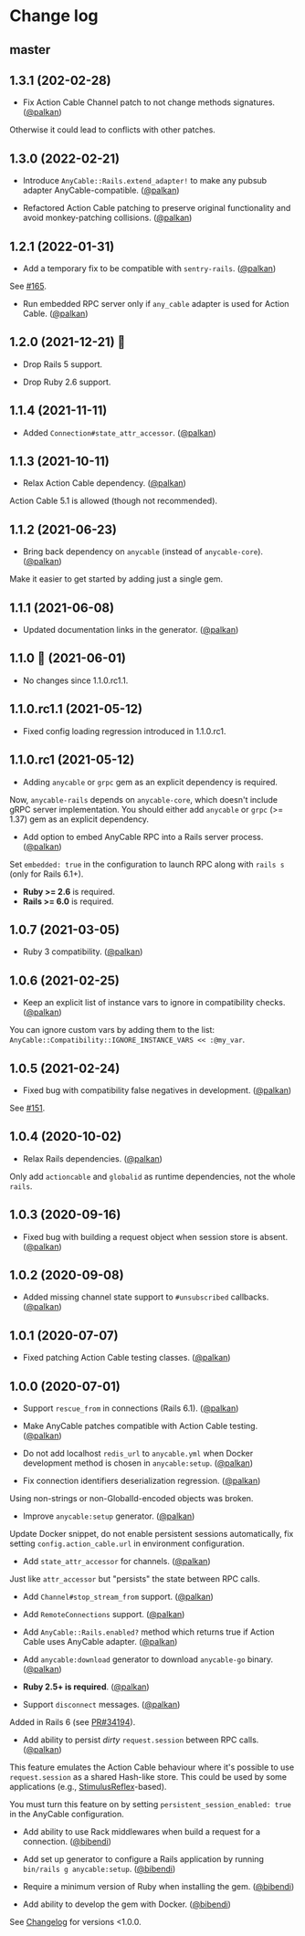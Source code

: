 # Change log

## master

## 1.3.1 (202-02-28)

- Fix Action Cable Channel patch to not change methods signatures. ([@palkan][])

Otherwise it could lead to conflicts with other patches.

## 1.3.0 (2022-02-21)

- Introduce `AnyCable::Rails.extend_adapter!` to make any pubsub adapter AnyCable-compatible. ([@palkan][])

- Refactored Action Cable patching to preserve original functionality and avoid monkey-patching collisions. ([@palkan][])

## 1.2.1 (2022-01-31)

- Add a temporary fix to be compatible with `sentry-rails`. ([@palkan][])

See [#165](https://github.com/anycable/anycable-rails/issues/165).

- Run embedded RPC server only if `any_cable` adapter is used for Action Cable. ([@palkan][])

## 1.2.0 (2021-12-21) 🎄

- Drop Rails 5 support.

- Drop Ruby 2.6 support.

## 1.1.4 (2021-11-11)

- Added `Connection#state_attr_accessor`. ([@palkan][])

## 1.1.3 (2021-10-11)

- Relax Action Cable dependency. ([@palkan][])

Action Cable 5.1 is allowed (though not recommended).

## 1.1.2 (2021-06-23)

- Bring back dependency on `anycable` (instead of `anycable-core`). ([@palkan][])

Make it easier to get started by adding just a single gem.

## 1.1.1 (2021-06-08)

- Updated documentation links in the generator. ([@palkan][])

## 1.1.0 🚸 (2021-06-01)

- No changes since 1.1.0.rc1.1.

## 1.1.0.rc1.1 (2021-05-12)

- Fixed config loading regression introduced in 1.1.0.rc1.

## 1.1.0.rc1 (2021-05-12)

- Adding `anycable` or `grpc` gem as an explicit dependency is required.

Now, `anycable-rails` depends on `anycable-core`, which doesn't include gRPC server implementation.
You should either add `anycable` or `grpc` (>= 1.37) gem as an explicit dependency.

- Add option to embed AnyCable RPC into a Rails server process. ([@palkan][])

Set `embedded: true` in the configuration to launch RPC along with `rails s` (only for Rails 6.1+).

- **Ruby >= 2.6** is required.
- **Rails >= 6.0** is required.

## 1.0.7 (2021-03-05)

- Ruby 3 compatibility. ([@palkan][])

## 1.0.6 (2021-02-25)

- Keep an explicit list of instance vars to ignore in compatibility checks. ([@palkan][])

You can ignore custom vars by adding them to the list: `AnyCable::Compatibility::IGNORE_INSTANCE_VARS << :@my_var`.

## 1.0.5 (2021-02-24)

- Fixed bug with compatibility false negatives in development. ([@palkan][])

See [#151](https://github.com/anycable/anycable-rails/issues/151).

## 1.0.4 (2020-10-02)

- Relax Rails dependencies. ([@palkan][])

Only add `actioncable` and `globalid` as runtime dependencies, not the whole `rails`.

## 1.0.3 (2020-09-16)

- Fixed bug with building a request object when session store is absent. ([@palkan][])

## 1.0.2 (2020-09-08)

- Added missing channel state support to `#unsubscribed` callbacks. ([@palkan][])

## 1.0.1 (2020-07-07)

- Fixed patching Action Cable testing classes. ([@palkan][])

## 1.0.0 (2020-07-01)

- Support `rescue_from` in connections (Rails 6.1). ([@palkan][])

- Make AnyCable patches compatible with Action Cable testing. ([@palkan][])

- Do not add localhost `redis_url` to `anycable.yml` when Docker development method is chosen in `anycable:setup`. ([@palkan][])

- Fix connection identifiers deserialization regression. ([@palkan][])

Using non-strings or non-GlobalId-encoded objects was broken.

- Improve `anycable:setup` generator. ([@palkan][])

Update Docker snippet, do not enable persistent sessions automatically,
fix setting `config.action_cable.url` in environment configuration.

- Add `state_attr_accessor` for channels. ([@palkan][])

Just like `attr_accessor` but "persists" the state between RPC calls.

- Add `Channel#stop_stream_from` support. ([@palkan][])

- Add `RemoteConnections` support. ([@palkan][])

- Add `AnyCable::Rails.enabled?` method which returns true if Action Cable uses AnyCable adapter. ([@palkan][])

- Add `anycable:download` generator to download `anycable-go` binary. ([@palkan][])

- **Ruby 2.5+ is required**. ([@palkan][])

- Support `disconnect` messages. ([@palkan][])

Added in Rails 6 (see [PR#34194](https://github.com/rails/rails/pull/34194)).

- Add ability to persist _dirty_ `request.session` between RPC calls. ([@palkan][])

This feature emulates the Action Cable behaviour where it's possible to use `request.session` as a shared Hash-like store.
This could be used by some applications (e.g., [StimulusReflex](https://github.com/hopsoft/stimulus_reflex)-based).

You must turn this feature on by setting `persistent_session_enabled: true` in the AnyCable configuration.

- Add ability to use Rack middlewares when build a request for a connection. ([@bibendi][])

- Add set up generator to configure a Rails application by running `bin/rails g anycable:setup`. ([@bibendi][])

- Require a minimum version of Ruby when installing the gem. ([@bibendi][])

- Add ability to develop the gem with Docker. ([@bibendi][])

See [Changelog](https://github.com/anycable/anycable-rails/blob/0-6-stable/CHANGELOG.md) for versions <1.0.0.

[@palkan]: https://github.com/palkan
[@alekseyl]: https://github.com/alekseyl
[@DmitryTsepelev]: https://github.com/DmitryTsepelev
[@sponomarev]: https://github.com/sponomarev
[@bibendi]: https://github.com/bibendi
